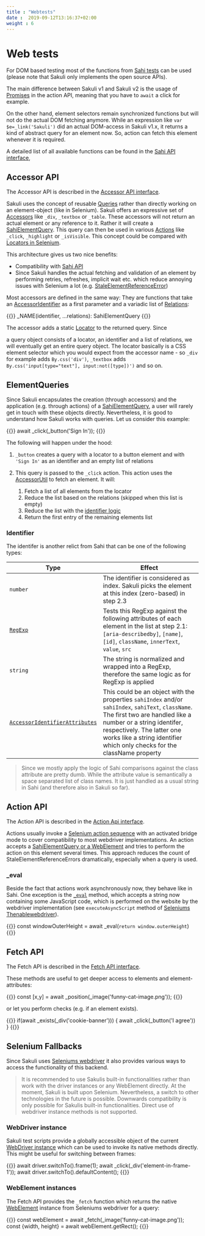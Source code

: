 ```yaml
---
title : "Webtests"
date :  2019-09-12T13:16:37+02:00
weight : 6
---
```


# Web tests

For DOM based testing most of the functions from <a href="https://sahipro.com/docs/sahi-apis/" target="_blank">Sahi tests</a> can be used (please note that Sakuli only implements the open source APIs).

The main difference between Sakuli v1 and Sakuli v2 is the usage of <a href="https://developers.google.com/web/fundamentals/primers/promises" target="_blank">Promises</a> in the action API, meaning that you have to `await` a click for example.

On the other hand, element selectors remain synchronized functions but will not do the actual DOM fetching anymore. While an expression like `var $e=_link('Sakuli')` did an actual DOM-access in Sakuli v1.x, it returns a kind of abstract query for an element now. So, action can fetch this element whenever it is required.

A detailed list of all available functions can be found in the [Sahi API interface](/apidoc/sakuli-legacy/interfaces/sahiapi.html),

## Accessor API

The Accessor API is described in the [Accessor API interface](/apidoc/sakuli-legacy/interfaces/accessorapi.html).

Sakuli uses the concept of reusable [Queries](/apidoc/sakuli-legacy/interfaces/sahielementquery.html) rather than directly working on an element-object (like in Selenium). Sakuli offers an expressive set of [Accessors](/apidoc/sakuli-legacy/interfaces/accessorapi.html) like `_div`, `_textbox` or `_table`. These accessors will not return an actual element or any reference to it. Rather it will create a [SahiElementQuery](/apidoc/sakuli-legacy/interfaces/sahielementquery.html). This query can then be used in various [Actions](#action-api) like `_click`, `_highlight` or `_isVisible`. This concept could be compared with <a href="https://seleniumhq.github.io/selenium/docs/api/javascript/module/selenium-webdriver/index_exports_By.html" target="_blank">Locators in Selenium</a>.

This architecture gives us two nice benefits:

- Compatibility with <a href="https://sahipro.com/docs/sahi-apis/index.html" target="_blank">Sahi API</a>
- Since Sakuli handles the actual fetching and validation of an element by performing retries, refreshes, implicit wait etc. which reduce annoying issues with Selenium a lot (e.g. <a href="https://seleniumhq.github.io/selenium/docs/api/javascript/module/selenium-webdriver/lib/error_exports_StaleElementReferenceError.html" target="_blank">StaleElementReferenceError</a>)

Most accessors are defined in the same way: They are functions that take an [AccessorIdentifier](/apidoc/sakuli-legacy/globals.html#accessoridentifier) as a first parameter and a variadic list of [Relations](/apidoc/sakuli-legacy/interfaces/relationapi.html):

{{<highlight javascript>}}
_NAME(identifier, ...relations): SahiElementQuery
{{</highlight>}}

The accessor adds a static <a href="https://seleniumhq.github.io/selenium/docs/api/javascript/module/selenium-webdriver/index_exports_By.html" target="_blank">Locator</a> to the returned query. Since 

a query object consists of a locator, an identifier and a list of relations, we will eventually get an entire query object. The locator basically is a CSS element selector which you would expect from the accessor name - so `_div` for example adds `By.css('div')`, `_textbox` adds `By.css('input[type="text"], input:not([type])')` and so on.

## ElementQueries

Since Sakuli encapsulates the creation (through accessors) and the application (e.g. through actions) of a [SahiElementQuery](/apidoc/sakuli-legacy/interfaces/sahielementquery.html), a user will rarely get in touch with these objects directly. Nevertheless, it is good to understand how Sakuli works with queries. Let us consider this example:

{{<highlight javascript>}}
await _click(_button('Sign In'));
{{</highlight>}}

The following will happen under the hood:

1. `_button` creates a query with a locator to a button element and with `'Sign In'` as an identifier and an empty list of relations

2. This query is passed to the `_click` action. This action uses the [AccessorUtil](/apidoc/sakuli-legacy/classes/accessorutil.html) to fetch an element. It will:
   1. Fetch a list of all elements from the locator
   2. Reduce the list based on the relations (skipped when this list is empty)
   3. Reduce the list with the [identifier logic](#identifier)
   4. Return the first entry of the remaining elements list

### Identifier

The identifer is another relict from Sahi that can be one of the following types:

| Type                                                         | Effect                                                       |
| ------------------------------------------------------------ | ------------------------------------------------------------ |
| `number`                                                     | The identifier is considered as index. Sakuli picks the element at this index (zero-based) in step 2.3 |
| [`RegExp`](https://developer.mozilla.org/de/docs/Web/JavaScript/Reference/Global_Objects/RegExp) | Tests this RegExp against the following attributes of each element in the list at step 2.1: `[aria-describedby]`, `[name]`, ` [id]`, `className`, `innerText`, `value`, `src` |
| `string`                                                     | The string is normalized and wrapped into a RegExp, therefore the same logic as for RegExp is applied |
| [`AccessorIdentifierAttributes`](/apidoc/sakuli-legacy/globals.html#accessoridentifierattributes) | This could be an object with the properties `sahiIndex` and/or `sahiIndex`, `sahiText`, `className`. The first two are handled like a number or a string identifer, respectively. The latter one works like a string identifier which only checks for the className property |

> Since we mostly apply the logic of Sahi comparisons against the class attribute are pretty dumb. While the attribute value is semantically a space separated list of class names. It is just handled as a usual string in Sahi (and therefore also in Sakuli so far).

## Action API

The Action API is described in the [Action Api interface](/apidoc/sakuli-legacy/interfaces/accessorapi.html).

Actions usually invoke a <a href="https://seleniumhq.github.io/selenium/docs/api/javascript/module/selenium-webdriver/lib/input_exports_Actions.html" target="_blank">Selenium action sequence</a> with an activated bridge mode to cover compatibility to most webdriver implementations. An action accepts a [SahiElementQuery or a WebElement](/apidoc/sakuli-legacy/globals.html#sahielementqueryorwebelement) and tries to perform the action on this element several times. This approach reduces the count of StaleElementReferenceErrors dramatically, especially when a query is used.

### _eval

Beside the fact that actions work asynchronously now, they behave like in Sahi. One exception is the [`_eval`](/apidoc/sakuli-legacy/interfaces/actionapi.html#_eval) method, which accepts a string now containing some JavaScript code, which is performed on the website by the webdriver implementation (see `executeAsyncScript` method of 
 <a href="https://seleniumhq.github.io/selenium/docs/api/javascript/module/selenium-webdriver/index_exports_ThenableWebDriver.html" target="_blank">Seleniums Thenablewebdriver</a>).

{{<highlight javascript>}}
const windowOuterHeight = await _eval(`return window.outerHeight`)
{{</highlight>}}

## Fetch API

The Fetch API is described in the [Fetch API interface](/apidoc/sakuli-legacy/interfaces/fetchapi.html).

These methods are useful to get deeper access to elements and element-attributes:

{{<highlight javascript>}}
const [x,y] = await _position(_image('funny-cat-image.png'));
{{</highlight>}}

or let you perform checks (e.g. if an element exists).

{{<highlight javascript>}}
if(await _exists(_div('cookie-banner'))) {
    await _click(_button('I agree'))
}
{{</highlight>}}

## Selenium Fallbacks

Since Sakuli uses <a href="https://www.npmjs.com/package/selenium-webdriver" target="_blank">Seleniums webdriver</a> it also provides various ways to access the functionality of this backend.

> It is recommended to use Sakulis built-in functionalities rather than work with the driver instances or any WebElement directly. At the moment, Sakuli is built upon Selenium. Nevertheless, a switch to other technologies in the future is possible. Downwards compatibility is only possible for Sakulis built-in functionalities. Direct use of webdriver instance methods is not supported.

### WebDriver instance

Sakuli test scripts provide a globally accessible object of the current <a href="https://seleniumhq.github.io/selenium/docs/api/javascript/module/selenium-webdriver/index_exports_ThenableWebDriver.html" target="_blank">WebDriver instance</a> which can be used to invoke its native methods directly. This might be useful for switching between frames:

{{<highlight javascript>}}
await driver.switchTo().frame(1);
await _click(_div('element-in-frame-1'));
await driver.switchTo().defaultContent();
{{</highlight>}}

### WebElement instances

The Fetch API provides the `_fetch` function which returns the native <a href="https://seleniumhq.github.io/selenium/docs/api/javascript/module/selenium-webdriver/index_exports_WebElement.html" target="_blank">WebElement</a> instance from Seleniums webdriver for a query:

{{<highlight javascript>}}
const webElement = await _fetch(_image('funny-cat-image.png')); 
const {width, height} = await webElement.getRect();
{{</highlight>}}
